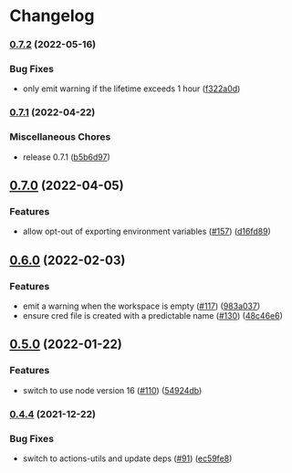 # Changelog

### [0.7.2](https://www.github.com/google-github-actions/auth/compare/v0.7.1...v0.7.2) (2022-05-16)


### Bug Fixes

* only emit warning if the lifetime exceeds 1 hour ([f322a0d](https://www.github.com/google-github-actions/auth/commit/f322a0d1e2c22a84ebc9356dc234f5df49e238d4))

### [0.7.1](https://www.github.com/google-github-actions/auth/compare/v0.7.0...v0.7.1) (2022-04-22)


### Miscellaneous Chores

* release 0.7.1 ([b5b6d97](https://www.github.com/google-github-actions/auth/commit/b5b6d978c9d18fff624c340104d75251e9c18614))

## [0.7.0](https://www.github.com/google-github-actions/auth/compare/v0.6.0...v0.7.0) (2022-04-05)


### Features

* allow opt-out of exporting environment variables ([#157](https://www.github.com/google-github-actions/auth/issues/157)) ([d16fd89](https://www.github.com/google-github-actions/auth/commit/d16fd896f76605863c491de993d3e5d5cf4f68f8))

## [0.6.0](https://www.github.com/google-github-actions/auth/compare/v0.5.0...v0.6.0) (2022-02-03)


### Features

* emit a warning when the workspace is empty ([#117](https://www.github.com/google-github-actions/auth/issues/117)) ([983a037](https://www.github.com/google-github-actions/auth/commit/983a037dfb2896311c4cebbaa0de4cdc200d6985))
* ensure cred file is created with a predictable name ([#130](https://www.github.com/google-github-actions/auth/issues/130)) ([48c46e6](https://www.github.com/google-github-actions/auth/commit/48c46e6a594e8bd0b0b4806155ace5cad3aa8e24))

## [0.5.0](https://www.github.com/google-github-actions/auth/compare/v0.4.4...v0.5.0) (2022-01-22)


### Features

* switch to use node version 16 ([#110](https://www.github.com/google-github-actions/auth/issues/110)) ([54924db](https://www.github.com/google-github-actions/auth/commit/54924dbbed2718579e1a91c9fc16a0b81c1ad8cb))

### [0.4.4](https://www.github.com/google-github-actions/auth/compare/v0.4.3...v0.4.4) (2021-12-22)


### Bug Fixes

* switch to actions-utils and update deps ([#91](https://www.github.com/google-github-actions/auth/issues/91)) ([ec59fe8](https://www.github.com/google-github-actions/auth/commit/ec59fe8c8e0c9f3f3b6ed799d8318a75930f9038))
